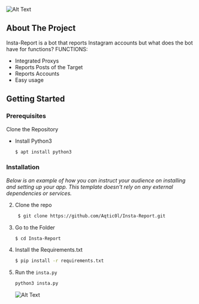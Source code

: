 ![Alt Text](https://i.ibb.co/6XpKy3D/banner-nulled.gif)







<!-- ABOUT THE PROJECT -->
## About The Project


Insta-Report is a bot that reports Instagram accounts
but what does the bot have for functions?
FUNCTIONS:
  * Integrated Proxys
  * Reports Posts of the Target
  * Reports Accounts
  * Easy usage









<!-- GETTING STARTED -->
## Getting Started

### Prerequisites

Clone the Repository
* Install Python3
  ```sh
  $ apt install python3
  ```

### Installation

_Below is an example of how you can instruct your audience on installing and setting up your app. This template doesn't rely on any external dependencies or services._


2. Clone the repo
   ```sh
    $ git clone https://github.com/Aqtic0l/Insta-Report.git
   ```
4. Go to the Folder
    ```sh
    $ cd Insta-Report
    ```   
7. Install the Requirements.txt
   ```sh
   $ pip install -r requirements.txt
   ```
4. Run the `insta.py`
   ```sh
   python3 insta.py
   ```
   
   ![Alt Text](https://i.ibb.co/6XpKy3D/banner-nulled.gif)


